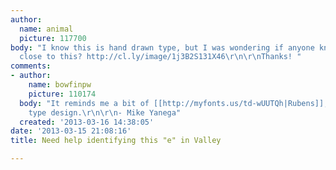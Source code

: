 ```yaml
---
author:
  name: animal
  picture: 117700
body: "I know this is hand drawn type, but I was wondering if anyone knew a typeface
  close to this? http://cl.ly/image/1j3B2S131X46\r\n\r\nThanks! "
comments:
- author:
    name: bowfinpw
    picture: 110174
  body: "It reminds me a bit of [[http://myfonts.us/td-wUUTQh|Rubens]], an old wood
    type design.\r\n\r\n- Mike Yanega"
  created: '2013-03-16 14:38:05'
date: '2013-03-15 21:08:16'
title: Need help identifying this "e" in Valley

---
```

